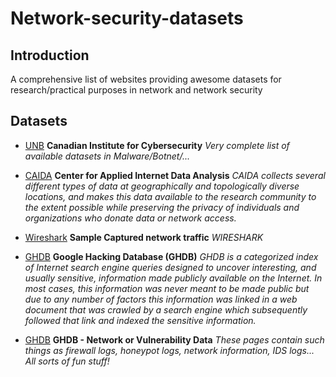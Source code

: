# Network-security-datasets

Introduction
------------
A comprehensive list of websites providing awesome datasets for research/practical purposes in network and network security


Datasets
-------
- [UNB](http://www.unb.ca/cic/datasets/index.html) **Canadian Institute for Cybersecurity** *Very complete list of available datasets in Malware/Botnet/...* 

- [CAIDA](https://www.caida.org/data/overview/) **Center for Applied Internet Data Analysis** *CAIDA collects several different types of data at geographically and topologically diverse locations, and makes this data available to the research community to the extent possible while preserving the privacy of individuals and organizations who donate data or network access.* 

- [Wireshark](https://wiki.wireshark.org/SampleCaptures) **Sample Captured network traffic** *WIRESHARK* 

- [GHDB](https://www.exploit-db.com/google-hacking-database/) **Google Hacking Database (GHDB)** *GHDB is a categorized index of Internet search engine queries designed to uncover interesting, and usually sensitive, information made publicly available on the Internet. In most cases, this information was never meant to be made public but due to any number of factors this information was linked in a web document that was crawled by a search engine which subsequently followed that link and indexed the sensitive information.* 

- [GHDB](https://www.exploit-db.com/google-hacking-database/11/) **GHDB - Network or Vulnerability Data** *These pages contain such things as firewall logs, honeypot logs, network information, IDS logs... All sorts of fun stuff!* 
